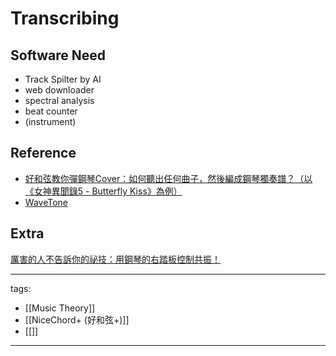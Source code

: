 # Transcribing

## Software Need
* Track Spilter by AI
* web downloader
* spectral analysis
* beat counter
* (instrument)

## Reference
* [好和弦教你彈鋼琴Cover：如何聽出任何曲子，然後編成鋼琴獨奏譜？（以《女神異聞錄5 - Butterfly Kiss》為例）](https://youtu.be/n4SqhV_2QAY)
* [WaveTone](https://ackiesound.ifdef.jp/)

## Extra
[厲害的人不告訴你的祕技：用鋼琴的右踏板控制共振！](https://youtu.be/nLN8Gz9MJJs)

---
tags:
  - [[Music Theory]]
  - [[NiceChord+ (好和弦+)]]
  - [[]]
---
